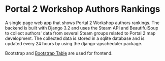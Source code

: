 # Portal 2 Workshop Authors Rankings
A single page web app that shows Portal 2 Workshop authors rankings. The backend is built with Django 3.2 and uses the Steam API and BeautifulSoup to collect authors' data from several Steam groups related to Portal 2 map development. The collected data is stored in a sqlite database and is updated every 24 hours by using the django-apscheduler package.

Bootstrap and [Bootstrap Table](https://bootstrap-table.com/) are used for frontend.